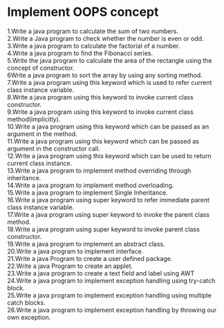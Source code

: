# Implement OOPS concept

1.Write a java program to calculate the sum of two numbers.<br>
2.Write a Java program to check whether the number is even or odd.<br>
3.Write a java program to calculate the factorial of a number.<br>
4.Write a java program to find the Fibonacci series.<br>
5.Write the java program to calculate the area of the rectangle using the concept of constructor.<br>
6Write a java program to sort the array by using any sorting method.<br>
7.Write a java program using this keyword which is used to refer current class instance variable.<br>
8.Write a java program using this keyword to invoke current class constructor.<br>
9.Write a java program using this keyword to invoke current class method(implicitly).<br>
10.Write a java program using this keyword which can be passed as an argument in the method.<br>
11.Write a java program using this keyword which can be passed as argument in the constructor call.<br>
12.Write a java program using this keyword which can be used to return current class instance.<br>
13.Write a java program to implement method overriding through inheritance.<br>
14.Write a java program to implement method overloading.<br>
15.Write a java program to implement Single Inheritance.<br>
16.Write a java program using super keyword to refer immediate parent class instance variable.<br>
17.Write a java program using super keyword to invoke the parent class method.<br>
18.Write a java program using super keyword to invoke parent class constructor.<br>
19.Write a java program to implement an abstract class.<br>
20.Write a java program to implement interface.<br>
21.Write a java Program to create a user defined package.<br>
22.Write a java Program to create an applet.<br>
23.Write a java program to create a text field and label using AWT<br>
24.Write a java program to implement exception handling using try-catch block.<br>
25.Write a java program to implement exception handling using multiple catch blocks.<br>
26.Write a java program to implement exception handling by throwing our own exception.<br>

